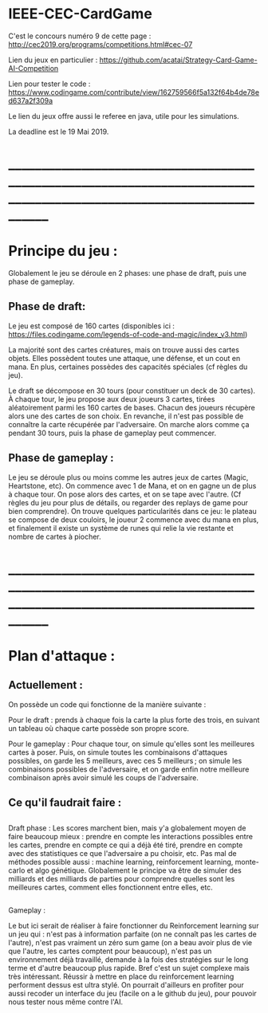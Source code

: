# IEEE-CEC-CardGame

C'est le concours numéro 9 de cette page : http://cec2019.org/programs/competitions.html#cec-07 

Lien du jeux en particulier : https://github.com/acatai/Strategy-Card-Game-AI-Competition

Lien pour tester le code : https://www.codingame.com/contribute/view/162759566f5a132f64b4de78ed637a2f309a

Le lien du jeux offre aussi le referee en java, utile pour les simulations. 

La deadline est le 19 Mai 2019. 

# _____________________________________________________________________________________________________________________

# Principe du jeu : 

Globalement le jeu se déroule en 2 phases: une phase de draft, puis une phase de gameplay. 

## Phase de draft: 

Le jeu est composé de 160 cartes (disponibles ici : https://files.codingame.com/legends-of-code-and-magic/index_v3.html) 

La majorité sont des cartes créatures, mais on trouve aussi des cartes objets. Elles possèdent toutes une attaque, une défense, et un cout en mana. En plus, certaines possèdes des capacités spéciales (cf règles du jeu). 

Le draft se décompose en 30 tours (pour constituer un deck de 30 cartes). À chaque tour, le jeu propose aux deux joueurs 3 cartes, tirées aléatoirement parmi les 160 cartes de bases. Chacun des joueurs récupère alors une des cartes de son choix. En revanche, il n'est pas possible de connaître la carte récupérée par l'adversaire. 
On marche alors comme ça pendant 30 tours, puis la phase de gameplay peut commencer. 

## Phase de gameplay : 

Le jeu se déroule plus ou moins comme les autres jeux de cartes (Magic, Heartstone, etc). On commence avec 1 de Mana, et on en gagne un de plus à chaque tour. On pose alors des cartes, et on se tape avec l'autre. (Cf règles du jeu pour plus de détails, ou regarder des replays de game pour bien comprendre). On trouve quelques particularités dans ce jeu: le plateau se compose de deux couloirs, le joueur 2 commence avec du mana en plus, et finalement il existe un système de runes qui relie la vie restante et nombre de cartes à piocher. 

# _____________________________________________________________________________________________________________________

# Plan d'attaque : 

## Actuellement : 

On possède un code qui fonctionne de la manière suivante : 

Pour le draft : prends à chaque fois la carte la plus forte des trois, en suivant un tableau où chaque carte possède son propre score. 

Pour le gameplay : Pour chaque tour, on simule qu'elles sont les meilleures cartes à poser. Puis, on simule toutes les combinaisons d'attaques possibles, on garde les 5 meilleurs, avec ces 5 meilleurs ; on simule les combinaisons possibles de l'adversaire, et on garde enfin notre meilleure combinaison après avoir simulé les coups de l'adversaire. 

## Ce qu'il faudrait faire : 

##

Draft phase : Les scores marchent bien, mais y'a globalement moyen de faire beaucoup mieux : prendre en compte les interactions possibles entre les cartes, prendre en compte ce qui a déjà été tiré, prendre en compte avec des statistiques ce que l'adversaire a pu choisir, etc. Pas mal de méthodes possible aussi : machine learning, reinforcement learning, monte-carlo et algo génétique. Globalement le principe va être de simuler des milliards et des milliards de parties pour comprendre quelles sont les meilleures cartes, comment elles fonctionnent entre elles, etc. 

## 

Gameplay : 

Le but ici serait de réaliser à faire fonctionner du Reinforcement learning sur un jeu qui : n'est pas à information parfaite (on ne connaît pas les cartes de l'autre), n'est pas vraiment un zéro sum game (on a beau avoir plus de vie que l'autre, les cartes comptent pour beaucoup), n'est pas un environnement déjà travaillé, demande à la fois des stratégies sur le long terme et d'autre beaucoup plus rapide. Bref c'est un sujet complexe mais très intéressant. Réussir à mettre en place du reinforcement learning performent dessus est ultra stylé. 
On pourrait d'ailleurs en profiter pour aussi recoder un interface du jeu (facile on a le github du jeu), pour pouvoir nous tester nous même contre l'AI.






